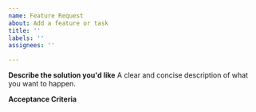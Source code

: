 ```yaml
---
name: Feature Request
about: Add a feature or task
title: ''
labels: ''
assignees: ''

---
```


**Describe the solution you'd like**
A clear and concise description of what you want to happen.


**Acceptance Criteria**
